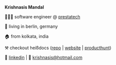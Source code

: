 **Krishnasis Mandal**

👨🏽‍💻 software engineer @ [prestatech](https://prestatech.com/)

📍 living in berlin, germany

🏠 from kolkata, india

⚒️ checkout heißdocs ([repo](https://github.com/krishnasism/heissdocs) | [website](https://heissdocs.com/) | [producthunt](https://www.producthunt.com/posts/heissdocs))

💬 [linkedin](https://www.linkedin.com/in/krishnasis/) | 📧 [krishnasis@hotmail.com](mailto:krishnasis@hotmail.com)
